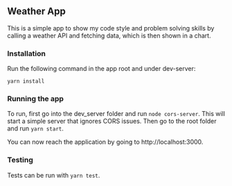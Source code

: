 ## Weather App

This is a simple app to show my code style and problem solving skills
by calling a weather API and fetching data, which is then shown in a
chart.

### Installation

Run the following command in the app root and under dev-server:

`yarn install`

### Running the app

To run, first go into the dev_server folder and run `node cors-server`. 
This will start a simple server that ignores CORS issues.
Then go to the root folder and run `yarn start`.

You can now reach the application by going to http://localhost:3000.

### Testing

Tests can be run with `yarn test`.

